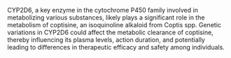 CYP2D6, a key enzyme in the cytochrome P450 family involved in metabolizing various substances, likely plays a significant role in the metabolism of coptisine, an isoquinoline alkaloid from Coptis spp. Genetic variations in CYP2D6 could affect the metabolic clearance of coptisine, thereby influencing its plasma levels, action duration, and potentially leading to differences in therapeutic efficacy and safety among individuals.